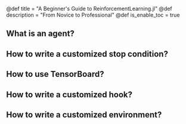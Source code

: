 @def title = "A Beginner's Guide to ReinforcementLearning.jl"
@def description = "From Novice to Professional"
@def is_enable_toc = true

## What is an agent?

## How to write a customized stop condition?

## How to use TensorBoard?

## How to write a customized hook?

## How to write a customized environment?